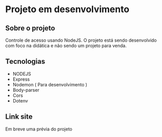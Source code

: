 # Projeto em desenvolvimento

## Sobre o projeto
Controle de acesso usando NodeJS. O projeto está sendo desenvolvido com foco na didática e não sendo um projeto para venda.

## Tecnologias
- NODEJS
- Express
- Nodemon ( Para desenvolvimento )
- Body-parser
- Cors
- Dotenv

## Link site
Em breve uma prévia do projeto